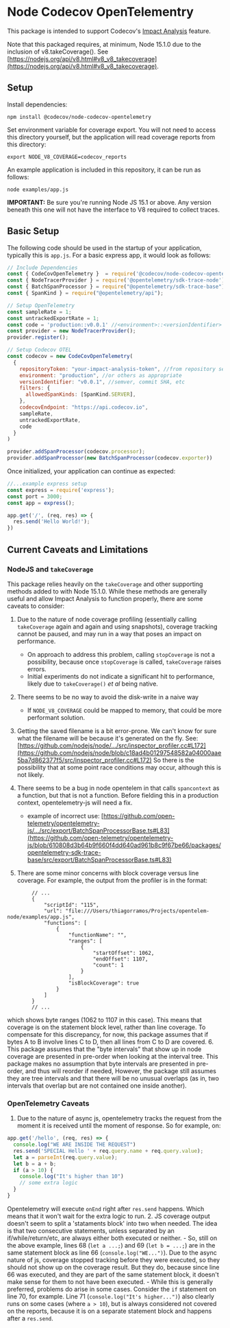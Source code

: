 # Node Codecov OpenTelementry

This package is intended to support Codecov's [Impact Analysis](https://docs.codecov.com/docs/impact-analysis) feature. 

Note that this packaged requires, at minimum, Node 15.1.0 due to the inclusion of v8.takeCoverage(). See
[https://nodejs.org/api/v8.html#v8_v8_takecoverage](https://nodejs.org/api/v8.html#v8_v8_takecoverage).

## Setup


Install dependencies:

`npm install @codecov/node-codecov-opentelemetry`

Set environment variable for coverage export. You will not need to access this directory
yourself, but the application will read coverage reports from this directory:

`export NODE_V8_COVERAGE=codecov_reports`

An example application is included in this repository, it can be run as follows:

```
node examples/app.js
```

**IMPORTANT:** Be sure you're running Node JS 15.1 or above. Any version beneath this one
will not have the interface to V8 required to collect traces.

## Basic Setup

The following code should be used in the startup of your application, typically this is `app.js`. For a basic express app, it would look as follows:

```js
// Include Dependencies
const { CodeCovOpenTelemetry }  = require('@codecov/node-codecov-opentelemetry');
const { NodeTracerProvider } = require('@opentelemetry/sdk-trace-node');
const { BatchSpanProcessor } = require("@opentelemetry/sdk-trace-base");
const { SpanKind } = require("@opentelemetry/api");

// Setup OpenTelemetry
const sampleRate = 1;
const untrackedExportRate = 1;
const code = 'production::v0.0.1' //<environment>::<versionIdentifier>
const provider = new NodeTracerProvider();
provider.register();

// Setup Codecov OTEL
const codecov = new CodeCovOpenTelemetry(
  {
    repositoryToken: "your-impact-analysis-token", //from repository settings page on Codecov.
    environment: "production", //or others as appropriate
    versionIdentifier: "v0.0.1", //semver, commit SHA, etc
    filters: {
      allowedSpanKinds: [SpanKind.SERVER],
    },
    codecovEndpoint: "https://api.codecov.io",
    sampleRate,
    untrackedExportRate,
    code
  }
)

provider.addSpanProcessor(codecov.processor);
provider.addSpanProcessor(new BatchSpanProcessor(codecov.exporter))

```
Once initialized, your application can continue as expected:

```js
//...example express setup
const express = require('express');
const port = 3000;
const app = express();

app.get('/', (req, res) => {
  res.send('Hello World!');
})

```

## Current Caveats and Limitations

### NodeJS and `takeCoverage`
This package relies heavily on the `takeCoverage` and other supporting methods added to with Node 15.1.0. While these methods are generally useful and allow Impact Analysis to function properly, there are some caveats to consider:

1. Due to the nature of node coverage profiling (essentially calling `takeCoverage` again and again and using snapshots), coverage tracking cannot be paused, and may run in a way that poses an impact on performance.
    - On approach to address this problem, calling `stopCoverage` is not a possibility, because once `stopCoverage` is called, `takeCoverage` raises errors.
    - Initial experiments do not indicate a significant hit to performance, likely due to `takeCoverage()` _et al_ being native. 
2. There seems to be no way to avoid the disk-write in a naive way
    - If `NODE_V8_COVERAGE` could be mapped to memory, that could be more performant solution.
3. Getting the saved filename is a bit error-prone. We can't know for sure what the filename will be because it's generated on the fly. See: [https://github.com/nodejs/node/.../src/inspector_profiler.cc#L172](https://github.com/nodejs/node/blob/c18ad4b01297548582a04000aae5ba7d862377f5/src/inspector_profiler.cc#L172) So there is the possibility that at some point race conditions may occur, although this is not likely.
4. There seems to be a bug in node opentelem in that calls `spancontext` as a function, but that is not a function. Before fielding this in a production context, opentelemetry-js will need a fix.
    - example of incorrect use: [https://github.com/open-telemetry/opentelemetry-js/.../src/export/BatchSpanProcessorBase.ts#L83](https://github.com/open-telemetry/opentelemetry-js/blob/610808d3b64b9f660f4dd640ad961b8c9f67be66/packages/opentelemetry-sdk-trace-base/src/export/BatchSpanProcessorBase.ts#L83)
    
5. There are some minor concerns with block coverage versus line coverage. For example, the output from the profiler is in the format:
```
        // ...
        {
            "scriptId": "115",
            "url": "file:///Users/thiagorramos/Projects/opentelem-node/examples/app.js",
            "functions": [
                {
                    "functionName": "",
                    "ranges": [
                        {
                            "startOffset": 1062,
                            "endOffset": 1107,
                            "count": 1
                        }
                    ],
                    "isBlockCoverage": true
                }
            ]
        }
        // ...
```

which shows byte ranges (1062 to 1107 in this case). This means that coverage is on the statement block level, rather than line coverage. To compensate for this discrepancy, for now, this package assumes that if bytes A to B involve lines C to D, then all lines from C to D are covered. 
6. This package assumes that the "byte intervals" that show up in node coverage are presented in pre-order when looking at the interval tree. This package makes no assumption that byte intervals are presented in pre-order, and thus will reorder if needed, However, the package still assumes they are tree intervals and that there will be no unusual overlaps (as in, two intervals that overlap but are not contained one inside another).

### OpenTelemetry Caveats
1. Due to the nature of async js, opentelemetry tracks the request from the moment it is received until the moment of response. So for example, on:

```js
app.get('/hello', (req, res) => {
  console.log("WE ARE INSIDE THE REQUEST")
  res.send('SPECIAL Hello ' + req.query.name + req.query.value);
  let a = parseInt(req.query.value);
  let b = a + b;
  if (a > 10) {
    console.log("It's higher than 10")
    // some extra logic
  }
}
```

Opentelemetry will execute `onEnd` right after `res.send` happens. Which means that it won't wait for the extra logic to run.
2. JS coverage output doesn't seem to split a 'stataments block' into two when needed. The idea is that two consecutive statements, unless separated by an if/while/return/etc, are always either both executed or neither.
    - So, still on the above example, lines 68 (`let a ...;`) and 69 (`let b = ...;`) are in the same statement block as line 66 (`console.log("WE...")`). Due to the async nature of js, coverage stopped tracking before they were executed, so they should not show up on the coverage result. But they do, because since line 66 was executed, and they are part of the same statement block, it doesn't make sense for them to not have been executed.
    - While this is generally preferred, problems do arise in some cases. Consider the `if` statement on line 70, for example. Line 71 (`console.log("It's higher...")`) also clearly runs on some cases (where `a > 10`), but is always considered not covered on the reports, because it is on a separate statement block and happens after a `res.send`.